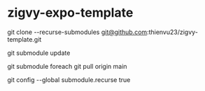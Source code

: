 # zigvy-expo-template
git clone --recurse-submodules git@github.com:thienvu23/zigvy-template.git

git submodule update

git submodule foreach git pull origin main

git config --global submodule.recurse true